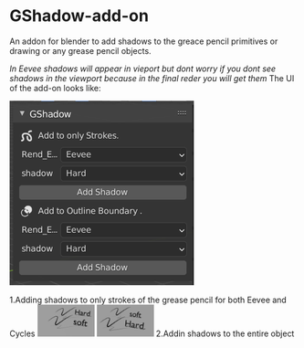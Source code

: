 # GShadow-add-on
An addon for blender to add shadows to the greace pencil primitives or drawing or any grease pencil objects.

*In Eevee shadows will appear in vieport but dont worry if you dont see shadows in the viewport because in the final reder you will get them*
The UI of the add-on looks like:

<img src="https://github.com/grpnpraveen/GShadow-add-on/blob/main/Img/UI.png"/>

1.Adding shadows to only strokes of the grease pencil for both Eevee and Cycles
<img src="https://github.com/grpnpraveen/GShadow-add-on/blob/main/Img/eevee.png" width=100/> <img src="https://github.com/grpnpraveen/GShadow-add-on/blob/main/Img/cycles.png" width=100/>
2.Addin shadows to the entire object
<img src=""/>
